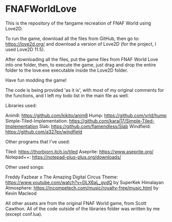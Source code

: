 # FNAFWorldLove
This is the repository of the fangame recreation of FNAF World using Love2D.

To run the game, download all the files from GitHub, then go to: https://love2d.org/ and download a version of Love2D (for the project, I used Love2D 11.5).

After downloading all the files, put the game files from FNAF World Love into one folder, then, to execute the game, just drag and drop the entire folder to the love.exe executable inside the Love2D folder.

Have fun modding the game!

The code is being provided 'as it is', with most of my original comments for the functions, and I left my todo list in the main file as well.

Libraries used:

Anim8: https://github.com/kikito/anim8
Hump: https://github.com/vrld/hump
Simple-Tiled-Implementation: https://github.com/karai17/Simple-Tiled-Implementation
Slab: https://github.com/flamendless/Slab
Windfield: https://github.com/a327ex/windfield

Other programs that I've used:

Tiled: https://thorbjorn.itch.io/tiled
Aseprite: https://www.aseprite.org/
Notepad++: https://notepad-plus-plus.org/downloads/

Other used songs:

Freddy Fazbear x The Amazing Digital Circus Theme: https://www.youtube.com/watch?v=DLX6aL_gydQ by SuperKek
Himalayan Atmosphere: https://incompetech.com/music/royalty-free/music.html by Kevin Macleod

All other assets are from the original FNAF World game, from Scott Cawthon.
All of the code outside of the libraries folder was written by me (except conf.lua).